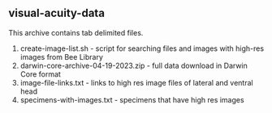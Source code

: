 ## visual-acuity-data

This archive contains tab delimited files.

1. create-image-list.sh - script for searching files and images with high-res images from Bee Library
2. darwin-core-archive-04-19-2023.zip - full data download in Darwin Core format
3. image-file-links.txt - links to high res image files of lateral and ventral head
4. specimens-with-images.txt - specimens that have high res images
